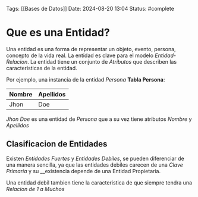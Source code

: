 Tags: [[Bases de Datos]]
Date: 2024-08-20 13:04
Status: #complete 

# Que es una Entidad?

Una entidad es una forma de representar un objeto, evento, persona, concepto de la vida real. La entidad es clave para el modelo *Entidad-Relacion*. La entidad tiene un conjunto de *Atributos* que describen las caracteristicas de la entidad.

Por ejemplo, una instancia de la entidad *Persona*
__Tabla Persona__:

| Nombre | Apellidos |
| ------ | --------- |
| Jhon   | Doe       |
*Jhon Doe* es una entidad de *Persona* que a su vez tiene atributos *Nombre* y *Apellidos*

## Clasificacion de Entidades
Existen *Entidades Fuertes* y *Entidades Debiles*, se pueden diferenciar de una manera sencilla, ya que las entidades debiles carecen de una *Clave Primaria* y su __existencia depende de una Entidad Propietaria.

Una entidad debil tambien tiene la caracteristica de que siempre tendra una *Relacion de 1 a Muchos*